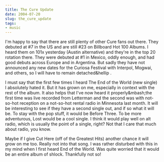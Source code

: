 ```yaml
---
title: The Cure Update
date: 2004-07-20
slug: the_cure_update
tags:
- music
---
```


I'm happy to say that there are still plenty of other Cure fans out there. They
debuted at #7 in the US and are still #23 on Billboard Hot 100 Albums. I heard
them on 101x yesterday (Austin alternative) and they're in the top 20 rotation
there. They were debuted at #1 in Mexico, oddly enough, and had good debuts
across Europe and in Argentina. But sadly they have not announced any new dates
for the Curiosa Festival with Interpol, Mogwai, and others, so I will have to
remain detached&hellip .

<!-- truncate -->

I must say that the first few times I heard The End of the World (new single) I
absolutely hated it. But it has grown on me, especially in context with the rest
of the album. It also helps that I've now heard it  properly&mbash;the first time was
live recorded from Letterman and the second was with not-so-hot reception on a
not-so-hot rental radio in Minnesota last month. It will be interesting to see
if they have a second single out, and if so what it will be. To stay with the
pop stuff, it would be Before Three. To be more adventurous, Lost would be a
cool single. I think it would play well on alt radio, which is usually the point
of a single, right? Not that I care that much about radio, you know.

Maybe if I give Cut Here (off of the Greatest Hits) another chance it will grow
on me too. Really not into that song. I was rather disturbed with this in my
mind when I first heard End of the World. Was quite worried that it would be an
entire album of shlock. Thankfully not so!
